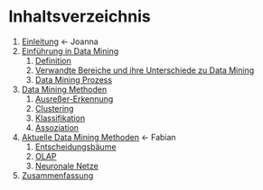 # Inhaltsverzeichnis

1. [Einleitung](03_einleitung.md) <- Joanna
2. [Einführung in Data Mining](04_einfuehrung.md)
   1. [Definition](04_einfuehrung.md#definition)
   2. [Verwandte Bereiche und ihre Unterschiede zu Data Mining](04_einfuehrung.md#verwandte-bereiche-und-ihre-unterschiede-zu-data-mining)
   3. [Data Mining Prozess](04_einfuehrung.md#data-mining-prozess)
3. [Data Mining Methoden](05_methoden.md)
   1. [Ausreßer-Erkennung](05_methoden.md#ausreißer-erkennung-outliner-detection)
   2. [Clustering](05_methoden.md#clustering)
   3. [Klassifikation](05_methoden.md#klassifikation)
   4. [Assoziation](05_methoden.md#assoziation)
4. [Aktuelle Data Mining Methoden](09_aktuelle.md) <- Fabian
   1. [Entscheidungsbäume](10_entscheidungsbäume.md)
   2. [OLAP](11_olap.md)
   3. [Neuronale Netze](12_neuronale_netze.md)
6. [Zusammenfassung]()
